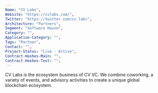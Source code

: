 ```yaml
--- 
Name: "CV Labs", 
Website: "https://cvlabs.com/", 
Twitter: "https://twitter.com/cv_labs", 
Architecture: "Partners",
Segment: "Software House",
Category: "",
Application-Category: "",
Tags: "Partner",
Contact: "",
Project-Status: "Live - Active",
Contract-Hashes-Main: "",
Contract-Hashes-Test: "",
--- 
```

<!--lang:en--> 
CV Labs is the ecosystem business of CV VC. We combine coworking, a variety of events, and advisory activities to create a unique global blockchain ecosystem.
<!--lang:es--] 
CV Labs es el negocio del ecosistema de CV VC. Combinamos coworking, una variedad de eventos y actividades de asesoramiento para crear un ecosistema blockchain global único.
<!--lang:de--] 
CV Labs ist das Ökosystemgeschäft von CV VC. Wir kombinieren Coworking, eine Vielzahl von Veranstaltungen und Beratungsaktivitäten, um ein einzigartiges globales Blockchain-Ökosystem zu schaffen.
<!--lang:fr--] 
CV Labs est l'activité écosystémique de CV VC. Nous combinons le coworking, une variété d'événements et des activités de conseil pour créer un écosystème mondial unique de blockchain.
<!--lang:pl--] 
CV Labs to biznes ekosystemu CV VC. Łączymy coworking, różnorodne wydarzenia i działania doradcze, aby stworzyć unikalny globalny ekosystem blockchain.
<!--lang:uk--] 
CV Labs — це екосистемний бізнес CV VC. Ми поєднуємо коворкінг, різноманітні заходи та консультаційну діяльність, щоб створити унікальну глобальну екосистему блокчейну.
[!--lang:*--> 

